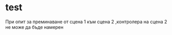 # test




При опит за преминаване от сцена 1 към сцена 2 ,контролера на сцена 2 не може да бъде намерен
